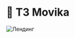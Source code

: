 # 🚀 ТЗ Movika

[//]: # (### <img src="https://cdn-icons-png.flaticon.com/512/7135/7135133.png" width="25" />[ Ссылка на проект]&#40;https://kejjero.github.io/movika-test/&#41;)

![Лендинг](https://sun9-86.userapi.com/impg/nWd79gTIv1hzxwHfI-Ii68XKeU7sdjXXmy9eTQ/082krsC4OhU.jpg?size=1917x935&quality=96&sign=446cfc699171ac6cfc0c7112f652dbc3&type=album)
